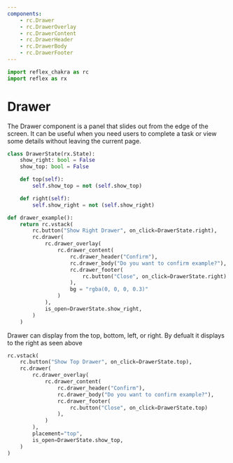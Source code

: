 ```yaml
---
components:
    - rc.Drawer
    - rc.DrawerOverlay
    - rc.DrawerContent
    - rc.DrawerHeader
    - rc.DrawerBody
    - rc.DrawerFooter
---
```


```python exec
import reflex_chakra as rc
import reflex as rx
```

# Drawer

The Drawer component is a panel that slides out from the edge of the screen.
It can be useful when you need users to complete a task or view some details without leaving the current page.

```python demo exec
class DrawerState(rx.State):
    show_right: bool = False
    show_top: bool = False

    def top(self):
        self.show_top = not (self.show_top)

    def right(self):
        self.show_right = not (self.show_right)

def drawer_example():
    return rc.vstack(
        rc.button("Show Right Drawer", on_click=DrawerState.right),
        rc.drawer(
            rc.drawer_overlay(
                rc.drawer_content(
                    rc.drawer_header("Confirm"),
                    rc.drawer_body("Do you want to confirm example?"),
                    rc.drawer_footer(
                        rc.button("Close", on_click=DrawerState.right)
                    ),
                    bg = "rgba(0, 0, 0, 0.3)"
                )
            ),
            is_open=DrawerState.show_right,
        )
    )
```

Drawer can display from the top, bottom, left, or right.
By defualt it displays to the right as seen above

```python demo
rc.vstack(
    rc.button("Show Top Drawer", on_click=DrawerState.top),
    rc.drawer(
        rc.drawer_overlay(
            rc.drawer_content(
                rc.drawer_header("Confirm"),
                rc.drawer_body("Do you want to confirm example?"),
                rc.drawer_footer(
                    rc.button("Close", on_click=DrawerState.top)
                ),
            )
        ),
        placement="top",
        is_open=DrawerState.show_top,
    )
)
```
